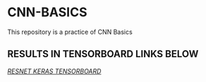 # CNN-BASICS
This repository is a practice of CNN Basics

## RESULTS IN TENSORBOARD LINKS BELOW

_[RESNET KERAS TENSORBOARD](https://tensorboard.dev/experiment/8I4gAfYgRqew12aDbwli8Q/#scalars)_<br>

